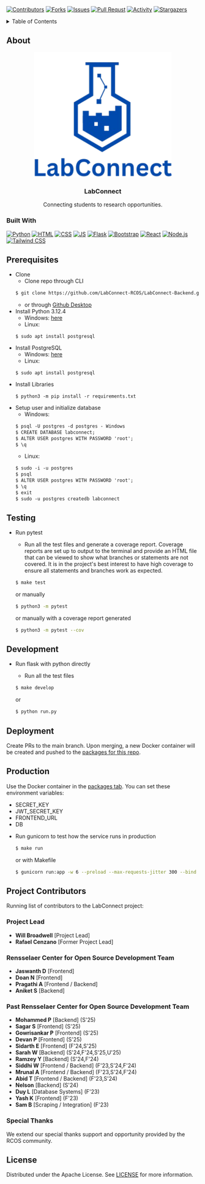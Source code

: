 <!-- PROJECT SHIELDS -->

[![Contributors][contributors-shield]][contributors-url]
[![Forks][forks-shield]][forks-url]
[![Issues][issues-shield]][issues-url]
[![Pull Requst][pr-shield]][pr-url]
[![Activity][activity-shield]][activity-url]
[![Stargazers][stars-shield]][stars-url]


<!-- TABLE OF CONTENTS -->
<details>
    <summary> Table of Contents </summary>
    <ol>
        <li>
            <a href="#about"> About the project</a>
            <ul>
                <li><a href="#built-with">Built With</a>
            </ul>
        </li>
        <li>
            <a href="#prerequisites"> Prerequisites</a>
        </li>
        <li>
            <a href="#installation"> Installation</a>
        </li>
    </ol>
</details>


<!-- ABOUT THE PROJECT -->
## About
<div align="center">
    <a href="https://github.com/LabConnect-RCOS/LabConnect-Backend">
<!-- <img src="https://github.com/RafaelCenzano/LabConnect/blob/main/bargeLogo.png" alt="Barge Logo" width="360" height="216"> -->
</a>
<img src="misc/LabConnect_Logo-removebg-preview.png" alt="LabConnect Logo" width="360">
<h3 align="center">LabConnect</h3>

<p>Connecting students to research opportunities.</p>
</div>


### Built With

[![Python][Python]][Python-url]
[![HTML][HTML]][HTML-url]
[![CSS][CSS]][CSS-url]
[![JS][JS]][JS-url]
[![Flask][Flask]][Flask-url]
[![Bootstrap][Bootstrap]][Bootstrap-url]
[![React][React]][React-url]
[![Node.js][Node.js]][Node.js-url]
[![Tailwind CSS][TailwindCSS]][TailwindCSS-url]


<!-- Getting Started -->
## Prerequisites
 * Clone
    * Clone repo through CLI
    ```bash
    $ git clone https://github.com/LabConnect-RCOS/LabConnect-Backend.git
    ```
    * or through [Github Desktop](https://desktop.github.com/)
 * Install Python 3.12.4 
    * Windows: [here](https://www.python.org/downloads/release/python-3124/)
    * Linux:
    ```
    $ sudo apt install postgresql
    ```
 * Install PostgreSQL 
    * Windows: [here](https://www.enterprisedb.com/downloads/postgres-postgresql-downloads) 
    * Linux:
    ```
    $ sudo apt install postgresql
    ```
 * Install Libraries 
    ```
    $ python3 -m pip install -r requirements.txt
    ```
* Setup user and initialize database
    * Windows:
    ```
    $ psql -U postgres -d postgres - Windows
    $ CREATE DATABASE labconnect;
    $ ALTER USER postgres WITH PASSWORD 'root';
    $ \q
    ```
    * Linux:
    ```
    $ sudo -i -u postgres
    $ psql
    $ ALTER USER postgres WITH PASSWORD 'root';
    $ \q
    $ exit
    $ sudo -u postgres createdb labconnect
    ```

## Testing
 * Run pytest
   * Run all the test files and generate a coverage report. Coverage reports are set up to output to the terminal and provide an HTML file that can be viewed to show what branches or statements are not covered. It is in the project's best interest to have high coverage to ensure all statements and branches work as expected.

   ```bash
   $ make test
   ```
   or manually
   ```bash
   $ python3 -m pytest
   ```
   or manually with a coverage report generated
   ```bash
   $ python3 -m pytest --cov
   ```

## Development
 * Run flask with python directly
   * Run all the test files

   ```bash
   $ make develop
   ```
   or
   ```bash
   $ python run.py
   ```

## Deployment
Create PRs to the main branch. Upon merging, a new Docker container will be created and pushed to the [packages for this repo](https://github.com/LabConnect-RCOS/LabConnect-Backend/pkgs/container/labconnect-backend).

## Production
Use the Docker container in the [packages tab](https://github.com/LabConnect-RCOS/LabConnect-Backend/pkgs/container/labconnect-backend). You can set these environment variables:
- SECRET_KEY
- JWT_SECRET_KEY
- FRONTEND_URL
- DB

 * Run gunicorn to test how the service runs in production
   ```bash
   $ make run
   ```
   or with Makefile
    ```bash
   $ gunicorn run:app -w 6 --preload --max-requests-jitter 300 --bind 0.0.0.0:8000
   ```

## Project Contributors

Running list of contributors to the LabConnect project:

### Project Lead

- **Will Broadwell** [Project Lead]
- **Rafael Cenzano** [Former Project Lead]

### Rensselaer Center for Open Source Development Team

- **Jaswanth D** [Frontend]
- **Doan N** [Frontend]
- **Pragathi A** [Frontend / Backend]
- **Aniket S** [Backend]

### Past Rensselaer Center for Open Source Development Team

- **Mohammed P** [Backend] (S'25)
- **Sagar S** [Frontend] (S'25)
- **Gowrisankar P** [Frontend] (S'25)
- **Devan P** [Frontend] (S'25)
- **Sidarth E** [Frontend] (F'24,S'25)
- **Sarah W** [Backend] (S'24,F'24,S'25,U'25)
- **Ramzey Y** [Backend] (S'24,F'24)
- **Siddhi W** [Frontend / Backend] (F'23,S'24,F'24)
- **Mrunal A** [Frontend / Backend] (F'23,S'24,F'24)
- **Abid T** [Frontend / Backend] (F'23,S'24)
- **Nelson** [Backend] (S'24)
- **Duy L** [Database Systems] (F'23)
- **Yash K** [Frontend] (F'23)
- **Sam B** [Scraping / Integration] (F'23)


### Special Thanks

We extend our special thanks support and opportunity provided by the RCOS community.

## License

Distributed under the Apache License. See [LICENSE](https://github.com/RafaelCenzano/LabConnect/blob/main/LICENSE) for more information.

<!-- https://home.aveek.io/GitHub-Profile-Badges/ -->

<!-- LINKS & IMAGES -->
[contributors-shield]: https://img.shields.io/github/contributors/LabConnect-RCOS/LabConnect-Backend.svg?style=for-the-badge
[contributors-url]: https://github.com/LabConnect-RCOS/LabConnect-Backend/graphs/contributors
[forks-shield]: https://img.shields.io/github/forks/LabConnect-RCOS/LabConnect-Backend.svg?style=for-the-badge
[forks-url]: https://github.com/LabConnect-RCOS/LabConnect-Backend/network/members
[stars-shield]: https://img.shields.io/github/stars/LabConnect-RCOS/LabConnect-Backend.svg?style=for-the-badge
[stars-url]: https://github.com/LabConnect-RCOS/LabConnect-Backend/stargazers
[issues-shield]: https://img.shields.io/github/issues/LabConnect-RCOS/LabConnect-Backend.svg?style=for-the-badge
[issues-url]: https://github.com/LabConnect-RCOS/LabConnect-Backend/issues
[pr-shield]: https://img.shields.io/github/issues-pr/LabConnect-RCOS/LabConnect-Backend.svg?style=for-the-badge
[pr-url]: https://github.com/LabConnect-RCOS/LabConnect-Backend/pulls

[activity-shield]: https://img.shields.io/github/last-commit/LabConnect-RCOS/LabConnect-Backend?style=for-the-badge
[activity-url]: https://github.com/LabConnect-RCOS/LabConnect-Backend/activity

[Python]: https://img.shields.io/badge/Python-3776AB.svg?style=for-the-badge&logo=Python&logoColor=white
[Python-url]: https://www.python.org/
[HTML]: https://img.shields.io/badge/HTML5-E34F26?style=for-the-badge&logo=html5&logoColor=white
[HTML-url]: https://html.spec.whatwg.org/multipage/
[CSS]: https://img.shields.io/badge/CSS3-1572B6?style=for-the-badge&logo=css3&logoColor=white
[CSS-url]: https://www.w3.org/Style/CSS/Overview.en.html
[JS]: https://img.shields.io/badge/JavaScript-F7DF1E?style=for-the-badge&logo=javascript&logoColor=black
[JS-url]: https://www.javascript.com/
[Flask]: https://img.shields.io/badge/Flask-000000?style=for-the-badge&logo=flask&logoColor=white
[Flask-url]: https://flask.palletsprojects.com/en/3.0.x/
[Bootstrap]: https://img.shields.io/badge/Bootstrap-563D7C?style=for-the-badge&logo=bootstrap&logoColor=white
[Bootstrap-url]: https://getbootstrap.com/
[React]: https://img.shields.io/badge/React-61DAFB?style=for-the-badge&logo=react&logoColor=black
[React-url]: https://reactjs.org/
[Node.js]: https://img.shields.io/badge/Node.js-43853D?style=for-the-badge&logo=node.js&logoColor=white
[Node.js-url]: https://nodejs.org/
[TailwindCSS]: https://img.shields.io/badge/Tailwind_CSS-38B2AC?style=for-the-badge&logo=tailwind-css&logoColor=white
[TailwindCSS-url]: https://tailwindcss.com/
